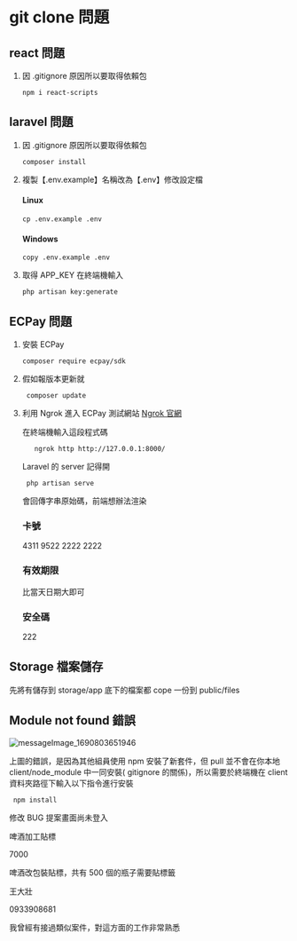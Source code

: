 # git clone 問題

## react 問題

1. 因 .gitignore 原因所以要取得依賴包
   ```
   npm i react-scripts
   ```

## laravel 問題

1. 因 .gitignore 原因所以要取得依賴包

   ```
   composer install
   ```

2. 複製【.env.example】名稱改為【.env】修改設定檔

   #### Linux

   ```
   cp .env.example .env
   ```

   #### Windows

   ```
   copy .env.example .env
   ```

3. 取得 APP_KEY 在終端機輸入
   ```
   php artisan key:generate
   ```

## ECPay 問題

1. 安裝 ECPay

   ```
   composer require ecpay/sdk
   ```

2. 假如報版本更新就

   ```
    composer update
   ```

3. 利用 Ngrok 進入 ECPay 測試網站
   [Ngrok 官網](https://ngrok.com/)

   在終端機輸入這段程式碼

   ```
      ngrok http http://127.0.0.1:8000/
   ```

   Laravel 的 server 記得開

   ```
    php artisan serve
   ```

   會回傳字串原始碼，前端想辦法渲染

   ### 卡號

   4311 9522 2222 2222

   ### 有效期限

   比當天日期大即可

   ### 安全碼

   222

## Storage 檔案儲存

先將有儲存到 storage/app 底下的檔案都 cope 一份到 public/files

## Module not found 錯誤

![messageImage_1690803651946](https://github.com/Jason999220/Full-Stack-Project/assets/36446806/0a0d253b-850e-4361-85f3-fbf54c8e9671)

上圖的錯誤，是因為其他組員使用 npm 安裝了新套件，但 pull 並不會在你本地 client/node_module 中一同安裝( gitignore 的關係)，所以需要於終端機在 client 資料夾路徑下輸入以下指令進行安裝

```
 npm install
```

修改 BUG
提案畫面尚未登入

啤酒加工貼標

7000

啤酒改包裝貼標，共有 500 個的瓶子需要貼標籤

王大壯

0933908681

我曾經有接過類似案件，對這方面的工作非常熟悉
